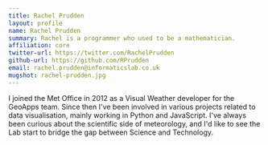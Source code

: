 ```yaml
---
title: Rachel Prudden
layout: profile
name: Rachel Prudden
summary: Rachel is a programmer who used to be a mathematician.
affiliation: core
twitter-url: https://twitter.com/RachelPrudden
github-url: https://github.com/RPrudden
email: rachel.prudden@informaticslab.co.uk
mugshot: rachel-prudden.jpg
---
```


I joined the Met Office in 2012 as a Visual Weather developer for the GeoApps team. Since then I've been involved in various projects related to data visualisation, mainly working in Python and JavaScript. I've always been curious about the scientific side of meteorology, and I'd like to see the Lab start to bridge the gap between Science and Technology.
